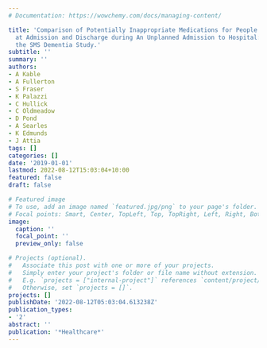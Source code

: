 ```yaml
---
# Documentation: https://wowchemy.com/docs/managing-content/

title: 'Comparison of Potentially Inappropriate Medications for People with Dementia
  at Admission and Discharge during An Unplanned Admission to Hospital: Results from
  the SMS Dementia Study.'
subtitle: ''
summary: ''
authors:
- A Kable
- A Fullerton
- S Fraser
- K Palazzi
- C Hullick
- C Oldmeadow
- D Pond
- A Searles
- K Edmunds
- J Attia
tags: []
categories: []
date: '2019-01-01'
lastmod: 2022-08-12T15:03:04+10:00
featured: false
draft: false

# Featured image
# To use, add an image named `featured.jpg/png` to your page's folder.
# Focal points: Smart, Center, TopLeft, Top, TopRight, Left, Right, BottomLeft, Bottom, BottomRight.
image:
  caption: ''
  focal_point: ''
  preview_only: false

# Projects (optional).
#   Associate this post with one or more of your projects.
#   Simply enter your project's folder or file name without extension.
#   E.g. `projects = ["internal-project"]` references `content/project/deep-learning/index.md`.
#   Otherwise, set `projects = []`.
projects: []
publishDate: '2022-08-12T05:03:04.613238Z'
publication_types:
- '2'
abstract: ''
publication: '*Healthcare*'
---
```

